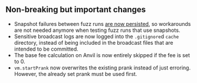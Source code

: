 ## Non-breaking but important changes

- Snapshot failures between fuzz runs [are now persisted](https://github.com/foundry-rs/foundry/pull/4974), so workarounds are not needed anymore when testing fuzz runs that use snapshots.
- Sensitive broadcast logs are now logged into the `.gitignore`d `cache` directory, instead of being included in the broadcast files that are intended to be committed.
- The base fee calculation on Anvil is now entirely skipped if the fee is set to 0.
- `vm.startPrank` now overwrites the existing prank instead of just erroring. However, the already set prank must be used first.